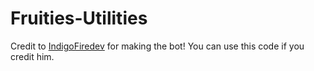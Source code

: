 # Fruities-Utilities
Credit to <a href="https://github.com/IndigoFiredev">IndigoFiredev</a> for making the bot!
You can use this code if you credit him.
